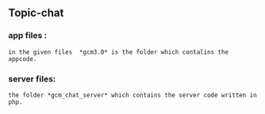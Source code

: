 ## Topic-chat

### app files : ###
    in the given files  *gcm3.0* is the folder which contalins the appcode.

### server files: ###
    the folder *gcm_chat_server* which contains the server code written in php.
